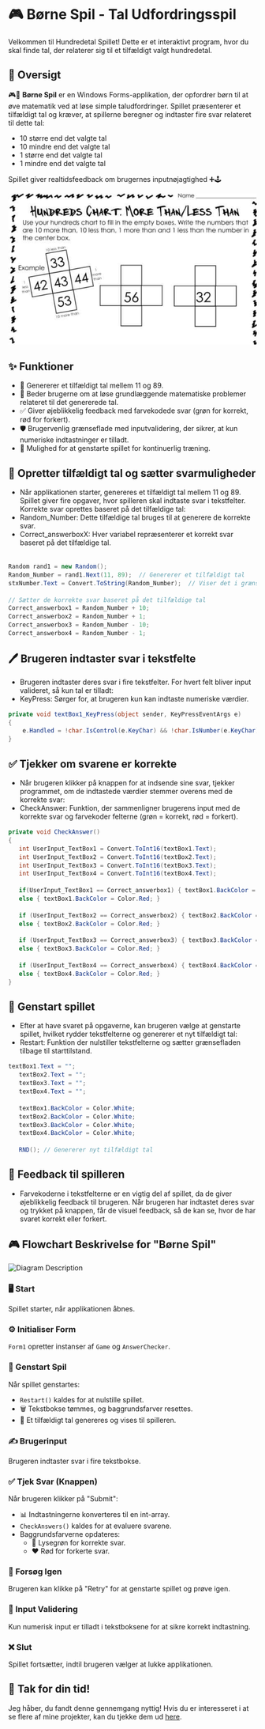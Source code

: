 # 🎮 Børne Spil - Tal Udfordringsspil
Velkommen til Hundredetal Spillet! Dette er et interaktivt program, hvor du skal finde tal, der relaterer sig til et tilfældigt valgt hundredetal.

## 📝 Oversigt

🎮👶 **Børne Spil** er en Windows Forms-applikation, der opfordrer børn til at øve matematik ved at løse simple taludfordringer. Spillet præsenterer et tilfældigt tal og kræver, at spillerne beregner og indtaster fire svar relateret til dette tal:

- 10 større end det valgte tal
- 10 mindre end det valgte tal
- 1 større end det valgte tal
- 1 mindre end det valgte tal

Spillet giver realtidsfeedback om brugernes inputnøjagtighed ➕🕹️




![Diagram Description](blob.jfif)





## ✨ Funktioner
- 🎲 Genererer et tilfældigt tal mellem 11 og 89.
- 🧮 Beder brugerne om at løse grundlæggende matematiske problemer relateret til det genererede tal.
- ✅ Giver øjeblikkelig feedback med farvekodede svar (grøn for korrekt, rød for forkert).
- 🛡️ Brugervenlig grænseflade med inputvalidering, der sikrer, at kun numeriske indtastninger er tilladt.
- 🔄 Mulighed for at genstarte spillet for kontinuerlig træning.

## 🔢 Opretter tilfældigt tal og sætter svarmuligheder
- Når applikationen starter, genereres et tilfældigt tal mellem 11 og 89. Spillet giver fire opgaver, hvor spilleren skal indtaste svar i tekstfelter. Korrekte svar oprettes baseret på det tilfældige tal:
- Random_Number: Dette tilfældige tal bruges til at generere de korrekte svar.
- Correct_answerboxX: Hver variabel repræsenterer et korrekt svar baseret på det tilfældige tal.
```csharp

Random rand1 = new Random();
Random_Number = rand1.Next(11, 89);  // Genererer et tilfældigt tal
stxNumber.Text = Convert.ToString(Random_Number);  // Viser det i grænsefladen

// Sætter de korrekte svar baseret på det tilfældige tal
Correct_answerbox1 = Random_Number + 10;
Correct_answerbox2 = Random_Number + 1;
Correct_answerbox3 = Random_Number - 10;
Correct_answerbox4 = Random_Number - 1;

```
## 🖊️ Brugeren indtaster svar i tekstfelte
- Brugeren indtaster deres svar i fire tekstfelter. For hvert felt bliver input valideret, så kun tal er tilladt:
- KeyPress: Sørger for, at brugeren kun kan indtaste numeriske værdier.
```csharp
private void textBox1_KeyPress(object sender, KeyPressEventArgs e)
{
    e.Handled = !char.IsControl(e.KeyChar) && !char.IsNumber(e.KeyChar); // Kun tal er tilladt
}
```
## ✅ Tjekker om svarene er korrekte
- Når brugeren klikker på knappen for at indsende sine svar, tjekker programmet, om de indtastede værdier stemmer overens med de korrekte svar:
- CheckAnswer: Funktion, der sammenligner brugerens input med de korrekte svar og farvekoder felterne (grøn = korrekt, rød = forkert).
 ```csharp
private void CheckAnswer()
{
    int UserInput_TextBox1 = Convert.ToInt16(textBox1.Text);
    int UserInput_TextBox2 = Convert.ToInt16(textBox2.Text);
    int UserInput_TextBox3 = Convert.ToInt16(textBox3.Text);
    int UserInput_TextBox4 = Convert.ToInt16(textBox4.Text);

    if(UserInput_TextBox1 == Correct_answerbox1) { textBox1.BackColor = Color.LightGreen; }
    else { textBox1.BackColor = Color.Red; }

    if (UserInput_TextBox2 == Correct_answerbox2) { textBox2.BackColor = Color.LightGreen; }
    else { textBox2.BackColor = Color.Red; }

    if (UserInput_TextBox3 == Correct_answerbox3) { textBox3.BackColor = Color.LightGreen; }
    else { textBox3.BackColor = Color.Red; }

    if (UserInput_TextBox4 == Correct_answerbox4) { textBox4.BackColor = Color.LightGreen; }
    else { textBox4.BackColor = Color.Red; }
}

```
## 🔄 Genstart spillet
- Efter at have svaret på opgaverne, kan brugeren vælge at genstarte spillet, hvilket rydder tekstfelterne og genererer et nyt tilfældigt tal:
- Restart: Funktion der nulstiller tekstfelterne og sætter grænsefladen tilbage til starttilstand.
 ```csharp
textBox1.Text = "";
    textBox2.Text = "";
    textBox3.Text = "";
    textBox4.Text = "";

    textBox1.BackColor = Color.White;
    textBox2.BackColor = Color.White;
    textBox3.BackColor = Color.White;
    textBox4.BackColor = Color.White;

    RND(); // Genererer nyt tilfældigt tal
```
## 🎨 Feedback til spilleren
- Farvekoderne i tekstfelterne er en vigtig del af spillet, da de giver øjeblikkelig feedback til brugeren. Når brugeren har indtastet deres svar og trykket på knappen, får de visuel feedback, så de kan se, hvor de har svaret korrekt eller forkert.




## 🎮 Flowchart Beskrivelse for "Børne Spil"

![Diagram Description](BørnespilDiagram1.svg)

### 🖥️ Start
Spillet starter, når applikationen åbnes. 

### ⚙️ Initialiser Form
`Form1` opretter instanser af `Game` og `AnswerChecker`. 

### 🔄 Genstart Spil
Når spillet genstartes:
- `Restart()` kaldes for at nulstille spillet.
- 🗑️ Tekstbokse tømmes, og baggrundsfarver resettes.
- 🎲 Et tilfældigt tal genereres og vises til spilleren.

### ✍️ Brugerinput
Brugeren indtaster svar i fire tekstbokse. 

### ✅ Tjek Svar (Knappen)
Når brugeren klikker på "Submit":
- 📊 Indtastningerne konverteres til en int-array.
- `CheckAnswers()` kaldes for at evaluere svarene.
- Baggrundsfarverne opdateres:
  - 💚 Lysegrøn for korrekte svar.
  - ❤️ Rød for forkerte svar.

### 🔄 Forsøg Igen
Brugeren kan klikke på "Retry" for at genstarte spillet og prøve igen. 

### 🔢 Input Validering
Kun numerisk input er tilladt i tekstboksene for at sikre korrekt indtastning. 

### ❌ Slut
Spillet fortsætter, indtil brugeren vælger at lukke applikationen. 



## 🙌 Tak for din tid!

Jeg håber, du fandt denne gennemgang nyttig! Hvis du er interesseret i at se flere af mine projekter, kan du tjekke dem ud [here](https://github.com/PlutoGamerpro?tab=stars).


